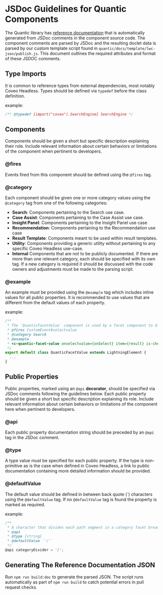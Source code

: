 # JSDoc Guidelines for Quantic Components

The Quantic library has [reference documentation](https://docs.coveo.com/en/quantic/latest/reference/) that is automatically generated from JSDoc comments in the component source code. The component comments are parsed by JSDoc and the resulting doclet data is parsed by our custom template script found in `quantic/docs/template/lwc-json/publish.js`. This document outlines the required attributes and format of these JSDOC comments.

## Type Imports

It is common to reference types from external dependencies, most notably Coveo Headless.
Types should be defined via `typedef` before the class definition.

example:

```js
/** @typedef {import("coveo").SearchEngine} SearchEngine */
```

## Components

Components should be given a short but specific description explaining their role. Include relevant information about certain behaviors or limitations of the component when pertinent to developers.

### @fires

Events fired from this component should be defined using the `@fires` tag.

### @category

Each component should be given one or more category values using the `@category` tag from one of the following categories:

- **Search**: Components pertaining to the Search use case.
- **Case Assist**: Components pertaining to the Case Assist use case.
- **Insight Panel**: Components pertaining to the Insight Panel use case
- **Recommendation**: Components pertaining to the Recommendation use case
- **Result Template**: Components meant to be used within result templates.
- **Utility**: Components providing a generic utility without pertaining to any specific Coveo Headless use-case.
- **Internal** Components that are not to be publicly documented.
  If there are more than one relevant category, each should be specified with its own tag.
  If a new category is required it should be discussed with the code owners and adjustments must be made to the parsing script.

### @example

An example must be provided using the `@example` tag which includes inline values for all public properties. It is recommended to use values that are different from the default values of each property.

example:

```js
/**
 * The `QuanticFacetValue` component is used by a facet component to display a formatted facet value and the number of results with that value.
 * @fires CustomEvent#selectvalue
 * @category Search
 * @example
 * <c-quantic-facet-value onselectvalue={onSelect} item={result} is-checked={result.checked} display-as-link={displayAsLink} formatting-function={formattingFunction}></c-quantic-facet-value>
 */
export default class QuanticFacetValue extends LightningElement {
  ...
}
```

## Public Properties

Public properties, marked using an `@api` **decorator**, should be specified via JSDoc comments following the guidelines below.
Each public property should be given a short but specific description explaining its role. Include relevant information about certain behaviors or limitations of the component here when pertinent to developers.

### @api

Each public property documentation string should be preceded by an `@api` tag in the JSDoc comment.

### @type

A type value must be specified for each public property. If the type is non-primitive as is the case when defined in Coveo Headless, a link to public documentation containing more detailed information should be provided.

### @defaultValue

The default value should be defined in between back quote (\`) characters using the `@defaultValue` tag.
If no `@defaultValue` tag is found the property is marked as required.

example:

```js
/**
 * A character that divides each path segment in a category facet breadcrumb.
 * @api
 * @type {string}
 * @defaultValue `'/'`
 */
@api categoryDivider = '/';
```

## Generating The Reference Documentation JSON

Run `npm run build:doc` to generate the parsed JSON.
The script runs automatically as part of `npm run build` to catch potential errors in pull request checks.
